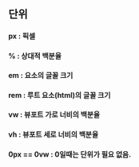 ## 단위
#### px : 픽셀
#### % : 상대적 백분율
#### em : 요소의 글꼴 크기
#### rem : 루트 요소(html)의 글꼴 크기
#### vw : 뷰포트 가로 너비의 백분율
#### vh : 뷰포트 세로 너비의 백분율
#### 0px == 0vw : 0일때는 단위가 필요 없음.